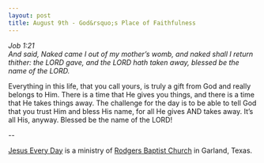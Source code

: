 ```yaml
---
layout: post
title: August 9th - God&rsquo;s Place of Faithfulness
---
```


_Job 1:21  
And said, Naked came I out of my mother&rsquo;s womb, and naked
shall I return thither: the LORD gave, and the LORD hath taken away,
blessed be the name of the LORD._

Everything in this life, that you call yours, is truly a gift from
God and really belongs to Him. There is a time that He gives you
things, and there is a time that He takes things away. The challenge
for the day is to be able to tell God that you trust Him and bless
His name, for all He gives AND takes away. It&rsquo;s all His,
anyway. Blessed be the name of the LORD!

 --

<a href=http://jesuseveryday.net>Jesus Every Day</a> is a ministry of <a href=http://rodgersbaptist.net>Rodgers Baptist Church</a> in Garland, Texas.
